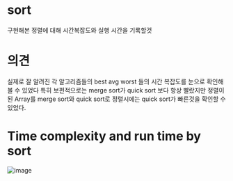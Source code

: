 # sort
 구현해본 정렬에 대해 시간복잡도와 실행 시간을 기록할것

# 의견
 실제로 잘 알려진 각 알고리즘들의 best avg worst 들의 시간 복잡도를 눈으로 확인해 볼 수 있었다
 특히 보편적으로는 merge sort가 quick sort 보다 항상 빨랐지만 정렬이 된 Array를 merge sort와 quick sort로 정렬시에는 
 quick sort가 빠른것을 확인할 수 있었다.

# Time complexity and run time by sort
![image](https://user-images.githubusercontent.com/64050689/116182338-10284500-a757-11eb-86e1-b8dce75fd4ef.png)
